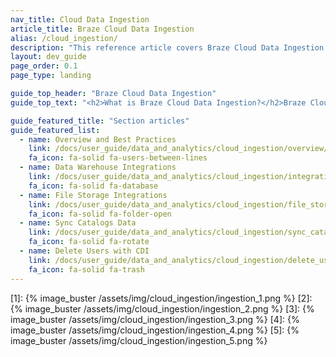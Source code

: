 ```yaml
---
nav_title: Cloud Data Ingestion
article_title: Braze Cloud Data Ingestion
alias: /cloud_ingestion/
description: "This reference article covers Braze Cloud Data Ingestion sources and data setup recommendations."
layout: dev_guide
page_order: 0.1
page_type: landing

guide_top_header: "Braze Cloud Data Ingestion"
guide_top_text: "<h2>What is Braze Cloud Data Ingestion?</h2>Braze Cloud Data Ingestion (CDI) allows you to set up a direct connection from your data storage solution to Braze to sync relevant user or catalog data, and delete users. When synced to Braze, this data can be leveraged for use cases such as personalization or segmentation. Cloud Data Ingestion's flexible integration supports complex data structures including nested JSON and arrays of objects. <br><br>**Braze Cloud Data Ingestion capabilities:**<br> - Create a simple integration directly from your data warehouse or file storage solution to Braze in just a few minutes.<br>- Securely sync user data, including attributes, events, and purchases from your data warehouse to Braze.<br>- Close the data loop with Braze by combining Cloud Data Ingestion with Currents or Snowflake Data Sharing.<br><br>**Cloud Data Ingestion can sync data from**:<br> - Snowflake<br> - Amazon Redshift<br> - Google BigQuery<br> - Databricks<br> - S3"

guide_featured_title: "Section articles"
guide_featured_list:
  - name: Overview and Best Practices
    link: /docs/user_guide/data_and_analytics/cloud_ingestion/overview/
    fa_icon: fa-solid fa-users-between-lines
  - name: Data Warehouse Integrations
    link: /docs/user_guide/data_and_analytics/cloud_ingestion/integrations/
    fa_icon: fa-solid fa-database
  - name: File Storage Integrations
    link: /docs/user_guide/data_and_analytics/cloud_ingestion/file_storage_integrations/
    fa_icon: fa-solid fa-folder-open  
  - name: Sync Catalogs Data
    link: /docs/user_guide/data_and_analytics/cloud_ingestion/sync_catalogs_data/
    fa_icon: fa-solid fa-rotate
  - name: Delete Users with CDI
    link: /docs/user_guide/data_and_analytics/cloud_ingestion/delete_users/
    fa_icon: fa-solid fa-trash
---
```


[1]: {% image_buster /assets/img/cloud_ingestion/ingestion_1.png %}
[2]: {% image_buster /assets/img/cloud_ingestion/ingestion_2.png %}
[3]: {% image_buster /assets/img/cloud_ingestion/ingestion_3.png %}
[4]: {% image_buster /assets/img/cloud_ingestion/ingestion_4.png %}
[5]: {% image_buster /assets/img/cloud_ingestion/ingestion_5.png %}
